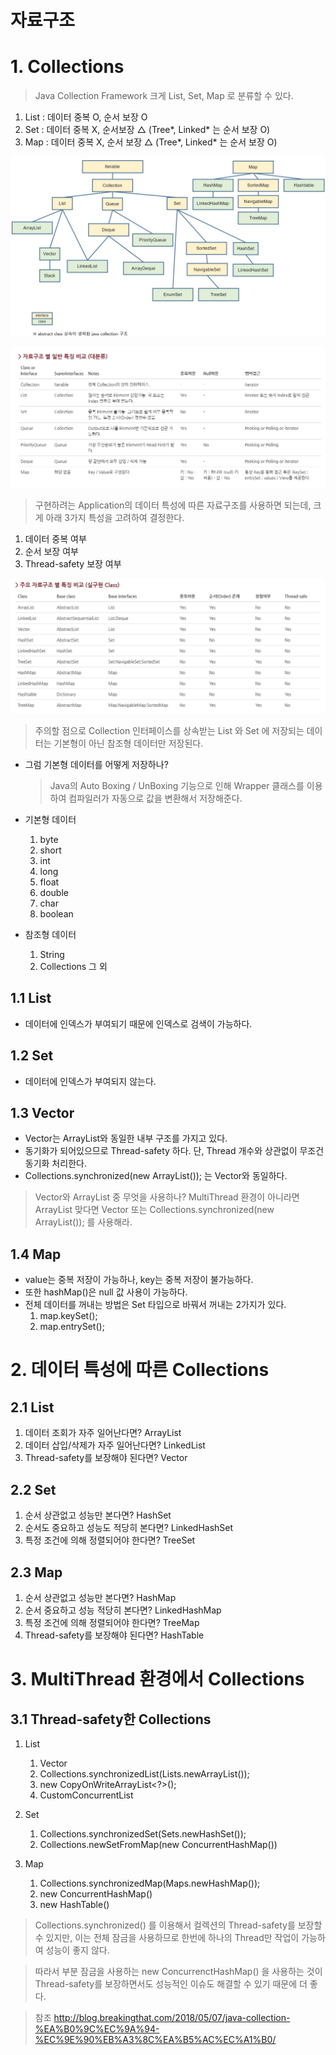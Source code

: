 # 자료구조

# 1. Collections

> Java Collection Framework 크게 List, Set, Map 로 분류할 수 있다.

1. List : 데이터 중복 O, 순서 보장 O
2. Set : 데이터 중복 X, 순서보장 △ (Tree*, Linked* 는 순서 보장 O)
3. Map : 데이터 중복 X, 순서 보장 △ (Tree*, Linked* 는 순서 보장 O)

![JavaCollections](../99Img/JavaCollectionsDataStructure.jpg)

![JavaCollections1](../99Img/JavaCollectionsDataStructure1.png)

> 구현하려는 Application의 데이터 특성에 따른 자료구조를 사용하면 되는데, 크게 아래 3가지 특성을 고려하여 결정한다.

1. 데이터 중복 여부
2. 순서 보장 여부
3. Thread-safety 보장 여부

![JavaCollections2](../99Img/JavaCollectionsDataStructure2.png)

> 주의할 점으로 Collection 인터페이스를 상속받는 List 와 Set 에 저장되는 데이터는 기본형이 아닌 참조형 데이터만 저장된다.

- 그럼 기본형 데이터를 어떻게 저장하나?

  > Java의 Auto Boxing / UnBoxing 기능으로 인해 Wrapper 클래스를 이용하여 컴파일러가 자동으로 값을 변환해서 저장해준다.

- 기본형 데이터

  1. byte
  2. short
  3. int
  4. long
  5. float
  6. double
  7. char
  8. boolean

- 참조형 데이터
  1. String
  2. Collections 그 외

## 1.1 List

- 데이터에 인덱스가 부여되기 때문에 인덱스로 검색이 가능하다.

## 1.2 Set

- 데이터에 인덱스가 부여되지 않는다.

## 1.3 Vector

- Vector는 ArrayList와 동일한 내부 구조를 가지고 있다.
- 동기화가 되어있으므로 Thread-safety 하다. 단, Thread 개수와 상관없이 무조건 동기화 처리한다.
- Collections.synchronized(new ArrayList()); 는 Vector와 동일하다.

> Vector와 ArrayList 중 무엇을 사용하나? MultiThread 환경이 아니라면 ArrayList 맞다면 Vector 또는 Collections.synchronized(new ArrayList()); 를 사용해라.

## 1.4 Map

- value는 중복 저장이 가능하나, key는 중복 저장이 불가능하다.
- 또한 hashMap()은 null 값 사용이 가능하다.
- 전체 데이터를 꺼내는 방법은 Set 타입으로 바꿔서 꺼내는 2가지가 있다.
  1.  map.keySet();
  2.  map.entrySet();

# 2. 데이터 특성에 따른 Collections

## 2.1 List

1. 데이터 조회가 자주 일어난다면? ArrayList
2. 데이터 삽입/삭제가 자주 일어난다면? LinkedList
3. Thread-safety를 보장해야 된다면? Vector

## 2.2 Set

1. 순서 상관없고 성능만 본다면? HashSet
2. 순서도 중요하고 성능도 적당히 본다면? LinkedHashSet
3. 특정 조건에 의해 정렬되어야 한다면? TreeSet

## 2.3 Map

1. 순서 상관없고 성능만 본다면? HashMap
2. 순서 중요하고 성능 적당히 본다면? LinkedHashMap
3. 특정 조건에 의해 정렬되어야 한다면? TreeMap
4. Thread-safety를 보장해야 된다면? HashTable

# 3. MultiThread 환경에서 Collections

## 3.1 Thread-safety한 Collections

1. List

   1. Vector
   2. Collections.synchronizedList(Lists.newArrayList());
   3. new CopyOnWriteArrayList<?>();
   4. CustomConcurrentList

2. Set

   1. Collections.synchronizedSet(Sets.newHashSet());
   2. Collections.newSetFromMap(new ConcurrentHashMap())

3. Map
   1. Collections.synchronizedMap(Maps.newHashMap());
   2. new ConcurrentHashMap()
   3. new HashTable()

> Collections.synchronized() 를 이용해서 컬렉션의 Thread-safety를 보장할 수 있지만, 이는 전체 잠금을 사용하므로 한번에 하나의 Thread만 작업이 가능하여 성능이 좋지 않다.

> 따라서 부분 잠금을 사용하는 new ConcurrenctHashMap() 을 사용하는 것이 Thread-safety를 보장하면서도 성능적인 이슈도 해결할 수 있기 때문에 더 좋다.

> 참조 <http://blog.breakingthat.com/2018/05/07/java-collection-%EA%B0%9C%EC%9A%94-%EC%9E%90%EB%A3%8C%EA%B5%AC%EC%A1%B0/>
